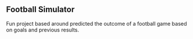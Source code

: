 ## Football Simulator

Fun project based around predicted the outcome of a football game based on goals and previous results.

